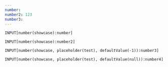 ```yaml
---
number: 
number2: 123
number3: 
---
```


```meta-bind
INPUT[number(showcase):number]
```

```meta-bind
INPUT[number(showcase):number2]
```

```meta-bind
INPUT[number(showcase, placeholder(test), defaultValue(-1)):number3]
```

```meta-bind
INPUT[number(showcase, placeholder(test), defaultValue(null)):number4]
```
